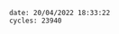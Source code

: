 

                date: 20/04/2022 18:33:22
                cycles: 23940

                         